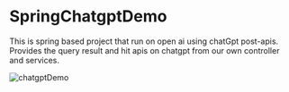 # SpringChatgptDemo
This is spring based project that run on open ai using chatGpt post-apis. Provides the query result and hit apis on chatgpt from our own controller and services.



![chatgptDemo](https://github.com/VijendraSingh29/SpringChatgptDemo/assets/73494922/09c2fbc0-189f-4e45-88e1-a06633fcaeed)
